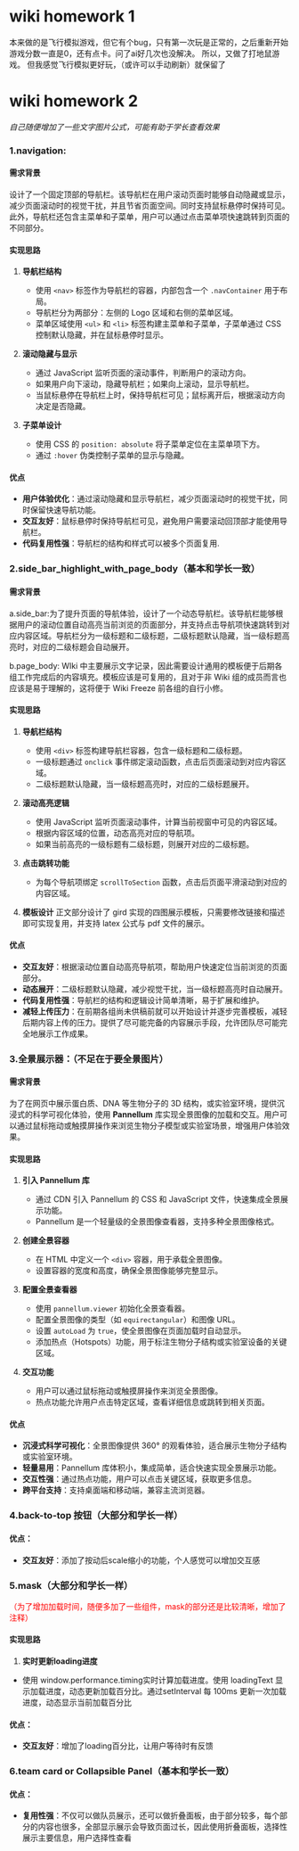# wiki homework 1
本来做的是飞行模拟游戏，但它有个bug，只有第一次玩是正常的，之后重新开始游戏分数一直是0，还有点卡。问了ai好几次也没解决。
所以，又做了打地鼠游戏。
但我感觉飞行模拟更好玩，（或许可以手动刷新）就保留了

# wiki homework 2
*自己随便增加了一些文字图片公式，可能有助于学长查看效果*
### 1.navigation:

#### 需求背景
设计了一个固定顶部的导航栏。该导航栏在用户滚动页面时能够自动隐藏或显示，减少页面滚动时的视觉干扰，并且节省页面空间。同时支持鼠标悬停时保持可见。此外，导航栏还包含主菜单和子菜单，用户可以通过点击菜单项快速跳转到页面的不同部分。

#### 实现思路
1. **导航栏结构**  
   - 使用 `<nav>` 标签作为导航栏的容器，内部包含一个 `.navContainer` 用于布局。
   - 导航栏分为两部分：左侧的 Logo 区域和右侧的菜单区域。
   - 菜单区域使用 `<ul>` 和 `<li>` 标签构建主菜单和子菜单，子菜单通过 CSS 控制默认隐藏，并在鼠标悬停时显示。

2. **滚动隐藏与显示**  
   - 通过 JavaScript 监听页面的滚动事件，判断用户的滚动方向。
   - 如果用户向下滚动，隐藏导航栏；如果向上滚动，显示导航栏。
   - 当鼠标悬停在导航栏上时，保持导航栏可见；鼠标离开后，根据滚动方向决定是否隐藏。

3. **子菜单设计**  
   - 使用 CSS 的 `position: absolute` 将子菜单定位在主菜单项下方。
   - 通过 `:hover` 伪类控制子菜单的显示与隐藏。

#### 优点
- **用户体验优化**：通过滚动隐藏和显示导航栏，减少页面滚动时的视觉干扰，同时保留快速导航功能。
- **交互友好**：鼠标悬停时保持导航栏可见，避免用户需要滚动回顶部才能使用导航栏。
- **代码复用性强**：导航栏的结构和样式可以被多个页面复用.



### 2.side_bar_highlight_with_page_body（基本和学长一致）
#### 需求背景
a.side_bar:为了提升页面的导航体验，设计了一个动态导航栏。该导航栏能够根据用户的滚动位置自动高亮当前浏览的页面部分，并支持点击导航项快速跳转到对应内容区域。导航栏分为一级标题和二级标题，二级标题默认隐藏，当一级标题高亮时，对应的二级标题会自动展开。

b.page_body:
WIki 中主要展示文字记录，因此需要设计通用的模板便于后期各组工作完成后的内容填充。模板应该是可复用的，且对于非 Wiki 组的成员而言也应该是易于理解的，这将便于 Wiki Freeze 前各组的自行小修。

#### 实现思路
1. **导航栏结构**  
   - 使用 `<div>` 标签构建导航栏容器，包含一级标题和二级标题。
   - 一级标题通过 `onclick` 事件绑定滚动函数，点击后页面滚动到对应内容区域。
   - 二级标题默认隐藏，当一级标题高亮时，对应的二级标题展开。

2. **滚动高亮逻辑**  
   - 使用 JavaScript 监听页面滚动事件，计算当前视窗中可见的内容区域。
   - 根据内容区域的位置，动态高亮对应的导航项。
   - 如果当前高亮的一级标题有二级标题，则展开对应的二级标题。

3. **点击跳转功能**  
   - 为每个导航项绑定 `scrollToSection` 函数，点击后页面平滑滚动到对应的内容区域。

4. **模板设计**
   正文部分设计了 gird 实现的四图展示模板，只需要修改链接和描述即可实现复用，并支持 latex 公式与 pdf 文件的展示。

#### 优点
- **交互友好**：根据滚动位置自动高亮导航项，帮助用户快速定位当前浏览的页面部分。
- **动态展开**：二级标题默认隐藏，减少视觉干扰，当一级标题高亮时自动展开。
- **代码复用性强**：导航栏的结构和逻辑设计简单清晰，易于扩展和维护。
- **减轻上传压力**：在前期各组尚未供稿前就可以开始设计并逐步完善模板，减轻后期内容上传的压力。提供了尽可能完备的内容展示手段，允许团队尽可能完全地展示工作成果。

### 3.全景展示器：（不足在于要全景图片）
#### 需求背景
为了在网页中展示蛋白质、DNA 等生物分子的 3D 结构，或实验室环境，提供沉浸式的科学可视化体验，使用 **Pannellum** 库实现全景图像的加载和交互。用户可以通过鼠标拖动或触摸屏操作来浏览生物分子模型或实验室场景，增强用户体验效果。

#### 实现思路
1. **引入 Pannellum 库**  
   - 通过 CDN 引入 Pannellum 的 CSS 和 JavaScript 文件，快速集成全景展示功能。
   - Pannellum 是一个轻量级的全景图像查看器，支持多种全景图像格式。

2. **创建全景容器**  
   - 在 HTML 中定义一个 `<div>` 容器，用于承载全景图像。
   - 设置容器的宽度和高度，确保全景图像能够完整显示。

3. **配置全景查看器**  
   - 使用 `pannellum.viewer` 初始化全景查看器。
   - 配置全景图像的类型（如 `equirectangular`）和图像 URL。
   - 设置 `autoLoad` 为 `true`，使全景图像在页面加载时自动显示。
   - 添加热点（Hotspots）功能，用于标注生物分子结构或实验室设备的关键区域。

4. **交互功能**  
   - 用户可以通过鼠标拖动或触摸屏操作来浏览全景图像。
   - 热点功能允许用户点击特定区域，查看详细信息或跳转到相关页面。

#### 优点
- **沉浸式科学可视化**：全景图像提供 360° 的观看体验，适合展示生物分子结构或实验室环境。
- **轻量易用**：Pannellum 库体积小，集成简单，适合快速实现全景展示功能。
- **交互性强**：通过热点功能，用户可以点击关键区域，获取更多信息。
- **跨平台支持**：支持桌面端和移动端，兼容主流浏览器。


### 4.back-to-top 按钮（大部分和学长一样）
#### 优点：
- **交互友好**：添加了按动后scale缩小的功能，个人感觉可以增加交互感

### 5.mask（大部分和学长一样）
<font color="red">（为了增加加载时间，随便多加了一些组件，mask的部分还是比较清晰，增加了注释）</font>
#### 实现思路
1. **实时更新loading进度** 
- 使用 window.performance.timing实时计算加载进度。使用 loadingText 显示加载进度，动态更新加载百分比。通过setInterval 每 100ms 更新一次加载进度，动态显示当前加载百分比

#### 优点：
- **交互友好**：增加了loading百分比，让用户等待时有反馈

### 6.team card or Collapsible Panel（基本和学长一致）
#### 优点：
- **复用性强**：不仅可以做队员展示，还可以做折叠面板，由于部分较多，每个部分的内容也很多，全部显示展示会导致页面过长，因此使用折叠面板，选择性展示主要信息，用户选择性查看

